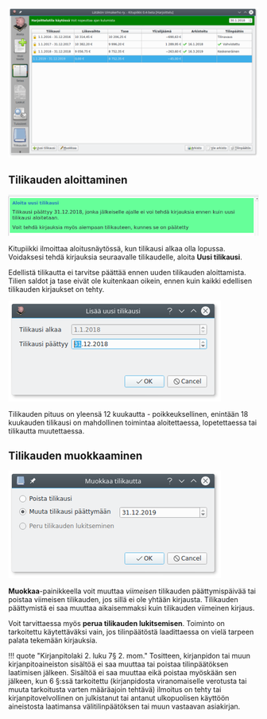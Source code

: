 
![](tilikaudet.png)

## Tilikauden aloittaminen

![](aloita.png)

Kitupiikki ilmoittaa aloitusnäytössä, kun tilikausi alkaa olla lopussa. Voidaksesi tehdä kirjauksia seuraavalle tilikaudelle, aloita **Uusi tilikausi**.

Edellistä tilikautta ei tarvitse päättää ennen uuden tilikauden aloittamista. Tilien saldot ja tase eivät ole kuitenkaan oikein, ennen kuin kaikki edellisen tilikauden kirjaukset on tehty.

![](uusi.png)

Tilikauden pituus on yleensä 12 kuukautta - poikkeuksellinen, enintään 18 kuukauden tilikausi on mahdollinen toimintaa aloitettaessa, lopetettaessa tai tilikautta muutettaessa.

## Tilikauden muokkaaminen

![](muokkaa.png)

**Muokkaa**-painikkeella voit muuttaa *viimeisen* tilikauden päättymispäivää tai poistaa viimeisen tilikauden, jos sillä ei ole yhtään kirjausta. Tilikauden päättymistä ei saa muuttaa aikaisemmaksi kuin tilikauden viimeinen kirjaus.

Voit tarvittaessa myös **perua tilikauden lukitsemisen**. Toiminto on tarkoitettu käytettäväksi vain, jos tilinpäätöstä laadittaessa on vielä tarpeen palata tekemään kirjauksia.

!!! quote "Kirjanpitolaki 2. luku 7§ 2. mom."
    Tositteen, kirjanpidon tai muun kirjanpitoaineiston sisältöä ei saa muuttaa tai poistaa tilinpäätöksen laatimisen jälkeen. Sisältöä ei saa muuttaa eikä poistaa myöskään sen jälkeen, kun 6 §:ssä tarkoitettu (kirjanpidosta viranomaiselle verotusta tai muuta tarkoitusta varten määräajoin tehtävä) ilmoitus on tehty tai kirjanpitovelvollinen on julkistanut tai antanut ulkopuolisen käyttöön aineistosta laatimansa välitilinpäätöksen tai muun vastaavan asiakirjan.
